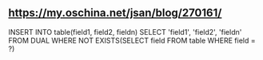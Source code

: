 https://my.oschina.net/jsan/blog/270161/
---
INSERT INTO table(field1, field2, fieldn) SELECT 'field1', 'field2', 'fieldn' FROM DUAL WHERE NOT EXISTS(SELECT field FROM table WHERE field = ?)
